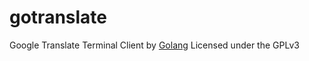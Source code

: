 gotranslate
===========

Google Translate Terminal Client by [Golang](http://golang.org/)
Licensed under the GPLv3
